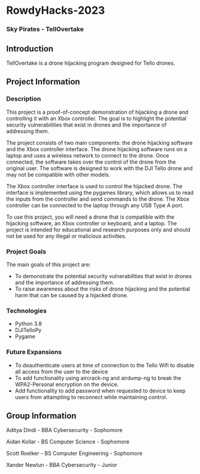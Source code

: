 # RowdyHacks-2023
### Sky Pirates - TellOvertake

## Introduction

TellOvertake is a drone hijacking program designed for Tello drones. 

## Project Information

### Description

This project is a proof-of-concept demonstration of hijacking a drone and controlling it with an Xbox controller. The goal is to highlight the potential security vulnerabilities that exist in drones and the importance of addressing them.

The project consists of two main components: the drone hijacking software and the Xbox controller interface. The drone hijacking software runs on a laptop and uses a wireless network to connect to the drone. Once connected, the software takes over the control of the drone from the original user. The software is designed to work with the DJI Tello drone and may not be compatible with other models.

The Xbox controller interface is used to control the hijacked drone. The interface is implemented using the pygames library, which allows us to read the inputs from the controller and send commands to the drone. The Xbox controller can be connected to the laptop through any USB Type A port.

To use this project, you will need a drone that is compatible with the hijacking software, an Xbox controller or keyboard, and a laptop. The project is intended for educational and research purposes only and should not be used for any illegal or malicious activities.


### Project Goals

The main goals of this project are:

* To demonstrate the potential security vulnerabilities that exist in drones and the importance of addressing them.
* To raise awareness about the risks of drone hijacking and the potential harm that can be caused by a hijacked drone.

### Technologies
* Python 3.8
* DJITelloPy
* Pygame

### Future Expansions
* To deauthenticate users at time of connection to the Tello Wifi to disable all access from the user to the device
* To add functionality using aircrack-ng and airdump-ng to break the WPA2-Personal encryption on the device.
* Add functionality to add password when requested to device to keep users from attampting to reconnect while maintaining control.


## Group Information
Aditya Dindi - BBA Cybersecurity - Sophomore

Aidan Kollar - BS Computer Science - Sophomore

Scott Roelker - BS Computer Engineering - Sophomore

Xander Newlun - BBA Cybersecurity - Junior